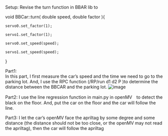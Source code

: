 Setup:
Revise the turn function in BBAR lib to 
  
  void BBCar::turn( double speed, double factor ){
    
    servo0.set_factor(1);
    
    servo1.set_factor(1);
    
    servo0.set_speed(speed);
    
    servo1.set_speed(speed);
  } 
  
  
Part1: 	
In this part, I first measure the car’s speed and the time we need to go to the parking lot. And, I use the RPC function (/RP/run d1 d2 P )to determine the distance between the BBCAR and the parking lot.
 ![image](https://user-images.githubusercontent.com/79572143/122173397-4448f800-ceb4-11eb-8768-154eb47392f3.png)

 
Part2:
I use the line regression function in main.py in openMV　to detect the black on the floor. And, put the car on the floor and the car will follow the line.


Part3:
		I let the car’s openMV face the apriltag by some degree and some distance (the distance should not be too close, or the openMV may not read the apriltag), then the car will follow the apriltag

